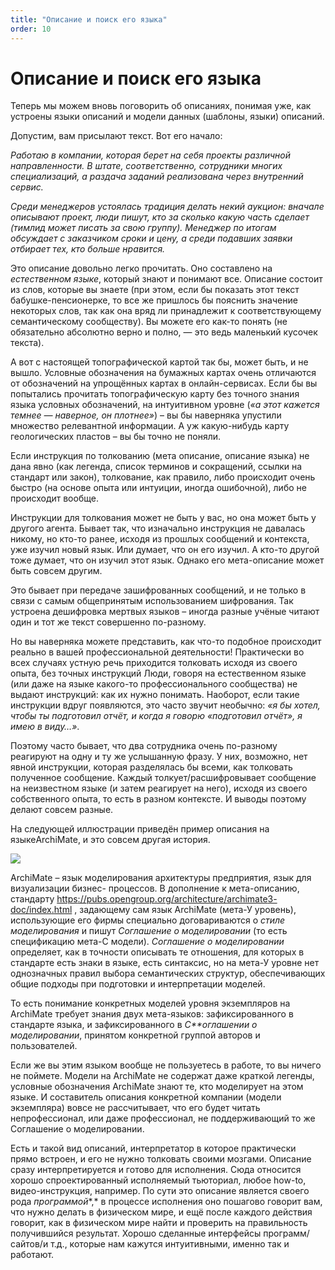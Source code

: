 ```yaml
---
title: "Описание и поиск его языка"
order: 10
---
```


# Описание и поиск его языка

Теперь мы можем вновь поговорить об описаниях, понимая уже, как устроены языки описаний и модели данных (шаблоны, языки) описаний.

Допустим, вам присылают текст. Вот его начало:

*Работаю в компании, которая берет на себя проекты различной направленности. В штате, соответственно, сотрудники многих специализаций, а раздача заданий реализована через внутренний сервис.*

*Среди менеджеров устоялась традиция делать некий аукцион: вначале описывают проект, люди пишут, кто за сколько какую часть сделает (тимлид может писать за свою группу). Менеджер по итогам обсуждает с заказчиком сроки и цену, а среди подавших заявки отбирает тех, кто больше нравится.*

Это описание довольно легко прочитать. Оно составлено на *естественном языке*, который знают и понимают все. Описание состоит из слов, которые вы знаете (при этом, если бы показать этот текст бабушке-пенсионерке, то все же пришлось бы пояснить значение некоторых слов, так как она вряд ли принадлежит к соответствующему семантическому сообществу). Вы можете его как-то понять (не обязательно абсолютно верно и полно, — это ведь маленький кусочек текста).

А вот с настоящей топографической картой так бы, может быть, и не вышло. Условные обозначения на бумажных картах очень отличаются от обозначений на упрощённых картах в онлайн-сервисах. Если бы вы попытались прочитать топографическую карту без точного знания языка условных обозначений, на интуитивном уровне (*«а этот кажется темнее — наверное, он плотнее»*) – вы бы наверняка упустили множество релевантной информации. А уж какую-нибудь карту геологических пластов – вы бы точно не поняли.

Если инструкция по толкованию (мета описание, описание языка) не дана явно (как легенда, список терминов и сокращений, ссылки на стандарт или закон), толкование, как правило, либо происходит очень быстро (на основе опыта или интуиции, иногда ошибочной), либо не происходит вообще.

Инструкции для толкования может не быть у вас, но она может быть у другого агента. Бывает так, что изначально инструкция не давалась никому, но кто-то ранее, исходя из прошлых сообщений и контекста, уже изучил новый язык. Или думает, что он его изучил. А кто-то другой тоже думает, что он изучил этот язык. Однако его мета-описание может быть совсем другим.

Это бывает при передаче зашифрованных сообщений, и не только в связи с самым общепринятым использованием шифрования. Так устроена дешифровка мертвых языков – иногда разные учёные читают один и тот же текст совершенно по-разному.

Но вы наверняка можете представить, как что-то подобное происходит реально в вашей профессиональной деятельности! Практически во всех случаях устную речь приходится толковать исходя из своего опыта, без точных инструкций Люди, говоря на естественном языке (или даже на языке какого-то профессионального сообщества) не выдают инструкций: как их нужно понимать. Наоборот, если такие инструкции вдруг появляются, это часто звучит необычно: *«я бы хотел, чтобы ты подготовил отчёт, и когда я говорю «подготовил отчёт», я имею в виду…»*.

Поэтому часто бывает, что два сотрудника очень по-разному реагируют на одну и ту же услышанную фразу. У них, возможно, нет явной инструкции, которая разделялась бы всеми, как толковать полученное сообщение. Каждый толкует/расшифровывает сообщение на неизвестном языке (и затем реагирует на него), исходя из своего собственного опыта, то есть в разном контексте. И выводы поэтому делают совсем разные.

На следующей иллюстрации приведён пример описания на языкеArchiMate, и это совсем другая история.

![](/text/ontologics-sobr/2025-06-19T2004/7650/32.jpg)

ArchiMate – язык моделирования архитектуры предприятия, язык для визуализации бизнес- процессов. В дополнение к мета-описанию, стандарту [https](https://pubs.opengroup.org/architecture/archimate3-doc/index.html)[://](https://pubs.opengroup.org/architecture/archimate3-doc/index.html)[pubs](https://pubs.opengroup.org/architecture/archimate3-doc/index.html)[.](https://pubs.opengroup.org/architecture/archimate3-doc/index.html)[opengroup](https://pubs.opengroup.org/architecture/archimate3-doc/index.html)[.](https://pubs.opengroup.org/architecture/archimate3-doc/index.html)[org](https://pubs.opengroup.org/architecture/archimate3-doc/index.html)[/](https://pubs.opengroup.org/architecture/archimate3-doc/index.html)[architecture](https://pubs.opengroup.org/architecture/archimate3-doc/index.html)[/](https://pubs.opengroup.org/architecture/archimate3-doc/index.html)[archimate](https://pubs.opengroup.org/architecture/archimate3-doc/index.html)[3-](https://pubs.opengroup.org/architecture/archimate3-doc/index.html)[doc](https://pubs.opengroup.org/architecture/archimate3-doc/index.html)[/](https://pubs.opengroup.org/architecture/archimate3-doc/index.html)[index](https://pubs.opengroup.org/architecture/archimate3-doc/index.html)[.](https://pubs.opengroup.org/architecture/archimate3-doc/index.html)[html](https://pubs.opengroup.org/architecture/archimate3-doc/index.html) , задающему сам язык ArchiMate (мета-У уровень), использующие его фирмы специально договариваются о *стиле моделирования* и пишут *Соглашение о моделировании* (то есть спецификацию мета-С модели). *Соглашение о моделировании* определяет, как в точности описывать те отношения, для которых в стандарте есть знаки в языке, есть синтаксис, но на мета-У уровне нет однозначных правил выбора семантических структур, обеспечивающих общие подходы при подготовки и интерпретации моделей.

То есть понимание конкретных моделей уровня экземпляров на ArchiMate требует знания двух мета-языков: зафиксированного в стандарте языка, и зафиксированного в *C**оглашении о моделировании*, принятом конкретной группой авторов и пользователей.

Если же вы этим языком вообще не пользуетесь в работе, то вы ничего не поймете. Модели на ArchiMate не содержат даже краткой легенды, условные обозначения ArchiMate знают те, кто моделирует на этом языке. И составитель описания конкретной компании (модели экземпляра) вовсе не рассчитывает, что его будет читать непрофессионал, или даже профессионал, не поддерживающий то же Соглашение о моделировании.

Есть и такой вид описаний, интерпретатор в которое практически прямо встроен, и его не нужно толковать своими мозгами. Описание сразу интерпретируется и готово для исполнения. Сюда относится хорошо спроектированный исполняемый тьюториал, любое how-to, видео-инструкция, например. По сути это описание является своего рода *программой**,* в процессе исполнения оно пошагово говорит вам, что нужно делать в физическом мире, и ещё после каждого действия говорит, как в физическом мире найти и проверить на правильность получившийся результат. Хорошо сделанные интерфейсы программ/сайтов/и т.д., которые нам кажутся интуитивными, именно так и работают.